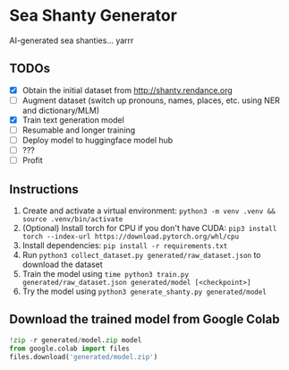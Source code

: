 # Sea Shanty Generator
AI-generated sea shanties... yarrr

## TODOs
- [x] Obtain the initial dataset from http://shanty.rendance.org
- [ ] Augment dataset (switch up pronouns, names, places, etc. using NER and dictionary/MLM)
- [x] Train text generation model
- [ ] Resumable and longer training
- [ ] Deploy model to huggingface model hub
- [ ] ???   
- [ ] Profit

## Instructions
1. Create and activate a virtual environment: `python3 -m venv .venv && source .venv/bin/activate`
2. (Optional) Install torch for CPU if you don't have CUDA: `pip3 install torch --index-url https://download.pytorch.org/whl/cpu`
3. Install dependencies: `pip install -r requirements.txt`
4. Run `python3 collect_dataset.py generated/raw_dataset.json` to download the dataset
5. Train the model using `time python3 train.py generated/raw_dataset.json generated/model [<checkpoint>]`
6. Try the model using `python3 generate_shanty.py generated/model`

## Download the trained model from Google Colab
```python
!zip -r generated/model.zip model
from google.colab import files
files.download('generated/model.zip')
```
